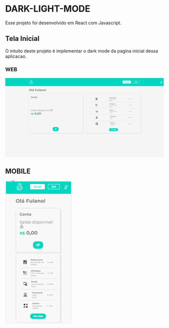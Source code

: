 # DARK-LIGHT-MODE 

Esse projeto foi desenvolvido em React com Javascript. 

## Tela Inicial

O intuito deste projeto é implementar o dark mode da pagina inicial dessa aplicacao. 

### WEB 
![INICIO](./src/assets/GIF1.gif)

## MOBILE
![INICIO](./src/assets/GIF2.gif)

